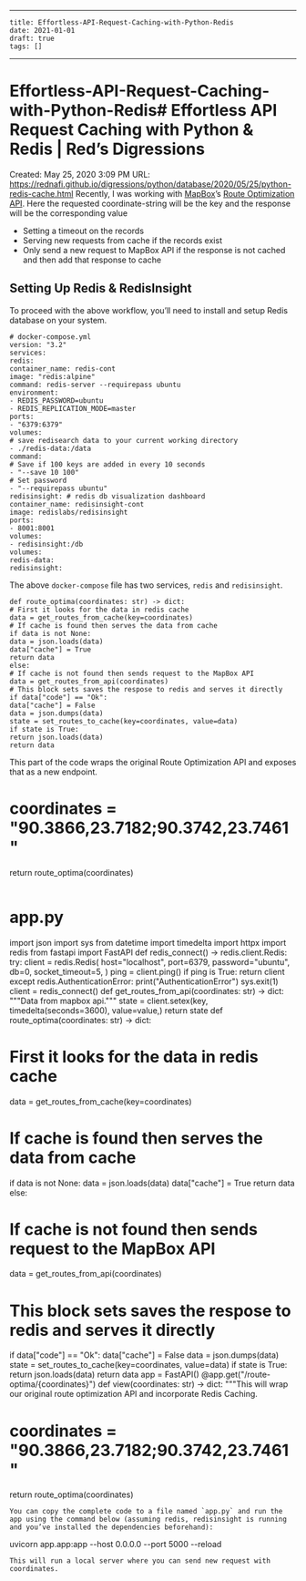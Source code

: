 
---
    title: Effortless-API-Request-Caching-with-Python-Redis
    date: 2021-01-01    
    draft: true
    tags: []
---
# Effortless-API-Request-Caching-with-Python-Redis# Effortless API Request Caching with Python & Redis | Red’s Digressions
Created: May 25, 2020 3:09 PM
URL: https://rednafi.github.io/digressions/python/database/2020/05/25/python-redis-cache.html
Recently, I was working with [MapBox](https://www.mapbox.com/)’s [Route Optimization API](https://docs.mapbox.com/api/navigation/#optimization).
Here the requested coordinate-string will be the key and the response will be the corresponding value
- Setting a timeout on the records
- Serving new requests from cache if the records exist
- Only send a new request to MapBox API if the response is not cached and then add that response to cache
## Setting Up Redis & RedisInsight
To proceed with the above workflow, you’ll need to install and setup Redis database on your system.
```
# docker-compose.yml
version: "3.2"
services:
redis:
container_name: redis-cont
image: "redis:alpine"
command: redis-server --requirepass ubuntu
environment:
- REDIS_PASSWORD=ubuntu
- REDIS_REPLICATION_MODE=master
ports:
- "6379:6379"
volumes:
# save redisearch data to your current working directory
- ./redis-data:/data
command:
# Save if 100 keys are added in every 10 seconds
- "--save 10 100"
# Set password
- "--requirepass ubuntu"
redisinsight: # redis db visualization dashboard
container_name: redisinsight-cont
image: redislabs/redisinsight
ports:
- 8001:8001
volumes:
- redisinsight:/db
volumes:
redis-data:
redisinsight:
```
The above `docker-compose` file has two services, `redis` and `redisinsight`.
```
def route_optima(coordinates: str) -> dict:
# First it looks for the data in redis cache
data = get_routes_from_cache(key=coordinates)
# If cache is found then serves the data from cache
if data is not None:
data = json.loads(data)
data["cache"] = True
return data
else:
# If cache is not found then sends request to the MapBox API
data = get_routes_from_api(coordinates)
# This block sets saves the respose to redis and serves it directly
if data["code"] == "Ok":
data["cache"] = False
data = json.dumps(data)
state = set_routes_to_cache(key=coordinates, value=data)
if state is True:
return json.loads(data)
return data
```
This part of the code wraps the original Route Optimization API and exposes that as a new endpoint.
# coordinates = "90.3866,23.7182;90.3742,23.7461"
return route_optima(coordinates)
```
```
# app.py
import json
import sys
from datetime import timedelta
import httpx
import redis
from fastapi import FastAPI
def redis_connect() -> redis.client.Redis:
try:
client = redis.Redis(
host="localhost",
port=6379,
password="ubuntu",
db=0,
socket_timeout=5,
)
ping = client.ping()
if ping is True:
return client
except redis.AuthenticationError:
print("AuthenticationError")
sys.exit(1)
client = redis_connect()
def get_routes_from_api(coordinates: str) -> dict:
"""Data from mapbox api."""
state = client.setex(key, timedelta(seconds=3600), value=value,)
return state
def route_optima(coordinates: str) -> dict:
# First it looks for the data in redis cache
data = get_routes_from_cache(key=coordinates)
# If cache is found then serves the data from cache
if data is not None:
data = json.loads(data)
data["cache"] = True
return data
else:
# If cache is not found then sends request to the MapBox API
data = get_routes_from_api(coordinates)
# This block sets saves the respose to redis and serves it directly
if data["code"] == "Ok":
data["cache"] = False
data = json.dumps(data)
state = set_routes_to_cache(key=coordinates, value=data)
if state is True:
return json.loads(data)
return data
app = FastAPI()
@app.get("/route-optima/{coordinates}")
def view(coordinates: str) -> dict:
"""This will wrap our original route optimization API and
incorporate Redis Caching.
# coordinates = "90.3866,23.7182;90.3742,23.7461"
return route_optima(coordinates)
```
You can copy the complete code to a file named `app.py` and run the app using the command below (assuming redis, redisinsight is running and you’ve installed the dependencies beforehand):
```
uvicorn app.app:app --host 0.0.0.0 --port 5000 --reload
```
This will run a local server where you can send new request with coordinates.
